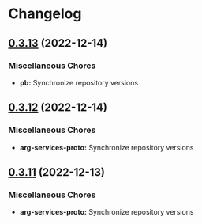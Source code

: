 # Changelog

## [0.3.13](https://github.com/recap-utr/arg-services/compare/pb-v0.3.12...pb-v0.3.13) (2022-12-14)


### Miscellaneous Chores

* **pb:** Synchronize repository versions

## [0.3.12](https://github.com/recap-utr/arg-services/compare/arg-services-proto-v0.3.11...arg-services-proto-v0.3.12) (2022-12-14)


### Miscellaneous Chores

* **arg-services-proto:** Synchronize repository versions

## [0.3.11](https://github.com/recap-utr/arg-services/compare/arg-services-proto-v0.3.10...arg-services-proto-v0.3.11) (2022-12-13)


### Miscellaneous Chores

* **arg-services-proto:** Synchronize repository versions
